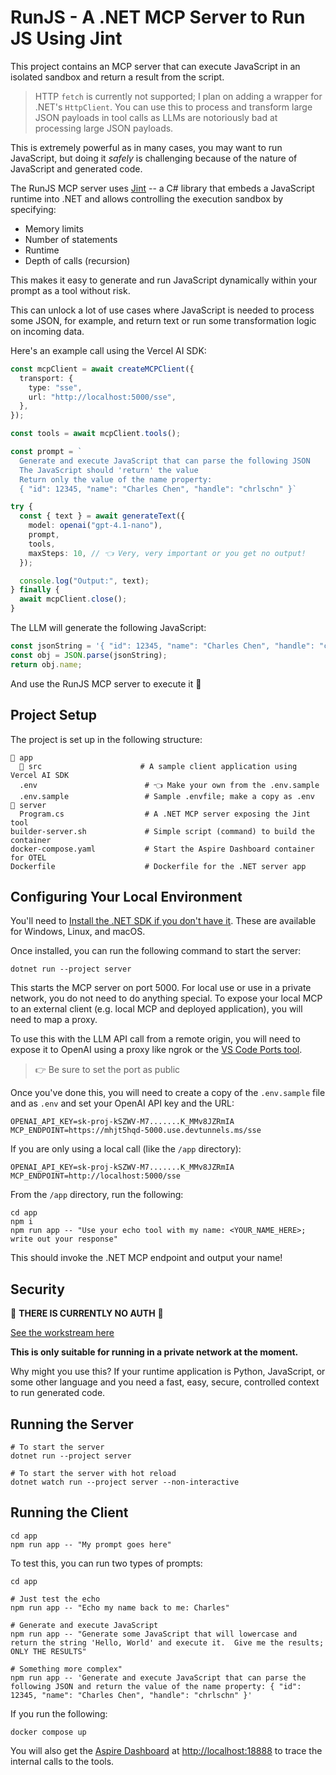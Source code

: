 # RunJS - A .NET MCP Server to Run JS Using Jint

This project contains an MCP server that can execute JavaScript in an isolated sandbox and return a result from the script.

> HTTP `fetch` is currently not supported; I plan on adding a wrapper for .NET's `HttpClient`.  You can use this to process and transform large JSON payloads in tool calls as LLMs are notoriously bad at processing large JSON payloads.

This is extremely powerful as in many cases, you may want to run JavaScript, but doing it *safely* is challenging because of the nature of JavaScript and generated code.

The RunJS MCP server uses [Jint](https://github.com/sebastienros/jint) -- a C# library that embeds a JavaScript runtime into .NET and allows controlling the execution sandbox by specifying:

- Memory limits
- Number of statements
- Runtime
- Depth of calls (recursion)

This makes it easy to generate and run JavaScript dynamically within your prompt as a tool without risk.

This can unlock a lot of use cases where JavaScript is needed to process some JSON, for example, and return text or run some transformation logic on incoming data.

Here's an example call using the Vercel AI SDK:

```typescript
const mcpClient = await createMCPClient({
  transport: {
    type: "sse",
    url: "http://localhost:5000/sse",
  },
});

const tools = await mcpClient.tools();

const prompt = `
  Generate and execute JavaScript that can parse the following JSON
  The JavaScript should 'return' the value
  Return only the value of the name property:
  { "id": 12345, "name": "Charles Chen", "handle": "chrlschn" }`

try {
  const { text } = await generateText({
    model: openai("gpt-4.1-nano"),
    prompt,
    tools,
    maxSteps: 10, // 👈 Very, very important or you get no output!
  });

  console.log("Output:", text);
} finally {
  await mcpClient.close();
}
```

The LLM will generate the following JavaScript:

```javascript
const jsonString = '{ "id": 12345, "name": "Charles Chen", "handle": "chrlschn" }';
const obj = JSON.parse(jsonString);
return obj.name;
```

And use the RunJS MCP server to execute it 🚀

## Project Setup

The project is set up in the following structure:

```text
📁 app
  📁 src                      # A sample client application using Vercel AI SDK
  .env                        # 👈 Make your own from the .env.sample
  .env.sample                 # Sample .envfile; make a copy as .env
📁 server
  Program.cs                  # A .NET MCP server exposing the Jint tool
builder-server.sh             # Simple script (command) to build the container
docker-compose.yaml           # Start the Aspire Dashboard container for OTEL
Dockerfile                    # Dockerfile for the .NET server app
```

## Configuring Your Local Environment

You'll need to [Install the .NET SDK if you don't have it](https://dotnet.microsoft.com/en-us/download/visual-studio-sdks).  These are available for Windows, Linux, and macOS.

Once installed, you can run the following command to start the server:

```shell
dotnet run --project server
```

This starts the MCP server on port 5000.  For local use or use in a private network, you do not need to do anything special.  To expose your local MCP to an external client (e.g. local MCP and deployed application), you will need to map a proxy.

To use this with the LLM API call from a remote origin, you will need to expose it to OpenAI using a proxy like ngrok or the [VS Code Ports tool](https://code.visualstudio.com/docs/debugtest/port-forwarding).

> 👉 Be sure to set the port as public

Once you've done this, you will need to create a copy of the `.env.sample` file and as `.env` and set your OpenAI API key and the URL:

```text
OPENAI_API_KEY=sk-proj-kSZWV-M7.......K_MMv8JZRmIA
MCP_ENDPOINT=https://mhjt5hqd-5000.use.devtunnels.ms/sse
```

If you are only using a local call (like the `/app` directory):

```text
OPENAI_API_KEY=sk-proj-kSZWV-M7.......K_MMv8JZRmIA
MCP_ENDPOINT=http://localhost:5000/sse
```

From the `/app` directory, run the following:

```shell
cd app
npm i
npm run app -- "Use your echo tool with my name: <YOUR_NAME_HERE>; write out your response"
```

This should invoke the .NET MCP endpoint and output your name!

## Security

🚨 **THERE IS CURRENTLY NO AUTH** 🚨

[See the workstream here](https://github.com/modelcontextprotocol/csharp-sdk/pull/377)

**This is only suitable for running in a private network at the moment.**

Why might you use this? If your runtime application is Python, JavaScript, or some other language and you need a fast, easy, secure, controlled context to run generated code.

## Running the Server

```shell
# To start the server
dotnet run --project server

# To start the server with hot reload
dotnet watch run --project server --non-interactive
```

## Running the Client

```shell
cd app
npm run app -- "My prompt goes here"
```

To test this, you can run two types of prompts:

```shell
cd app

# Just test the echo
npm run app -- "Echo my name back to me: Charles"

# Generate and execute JavaScript
npm run app -- "Generate some JavaScript that will lowercase and return the string 'Hello, World' and execute it.  Give me the results; ONLY THE RESULTS"

# Something more complex"
npm run app -- 'Generate and execute JavaScript that can parse the following JSON and return the value of the name property: { "id": 12345, "name": "Charles Chen", "handle": "chrlschn" }'
```

If you run the following:

```shell
docker compose up
```

You will also get the [Aspire Dashboard](https://aspiredashboard.com/) at [http://localhost:18888](http://localhost:18888) to trace the internal calls to the tools.
